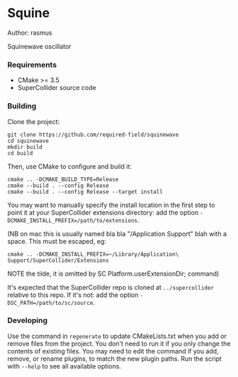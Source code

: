 # Squine

Author: rasmus

Squinewave oscillator

### Requirements

- CMake >= 3.5
- SuperCollider source code

### Building

Clone the project:

    git clone https://github.com/required-field/squinewave
    cd squinewave
    mkdir build
    cd build

Then, use CMake to configure and build it:

    cmake .. -DCMAKE_BUILD_TYPE=Release
    cmake --build . --config Release
    cmake --build . --config Release --target install

You may want to manually specify the install location in the first step to point it at your
SuperCollider extensions directory: add the option `-DCMAKE_INSTALL_PREFIX=/path/to/extensions`.

(NB on mac this is usually named bla bla "/Application Support" blah with a space.
This must be escaped, eg:

    cmake .. -DCMAKE_INSTALL_PREFIX=~/Library/Application\ Support/SuperCollider/Extensions

NOTE the tilde, it is omitted by SC Platform.userExtensionDir; command)

It's expected that the SuperCollider repo is cloned at `../supercollider` relative to this repo. If
it's not: add the option `-DSC_PATH=/path/to/sc/source`.

### Developing

Use the command in `regenerate` to update CMakeLists.txt when you add or remove files from the
project. You don't need to run it if you only change the contents of existing files. You may need to
edit the command if you add, remove, or rename plugins, to match the new plugin paths. Run the
script with `--help` to see all available options.
